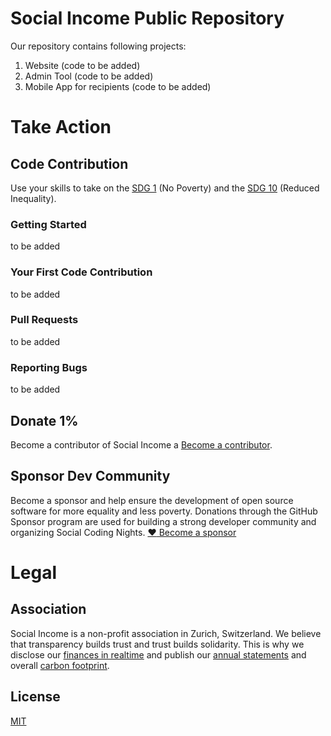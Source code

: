 # Social Income Public Repository

Our repository contains following projects:

1. Website (code to be added)
2. Admin Tool (code to be added)
3. Mobile App for recipients (code to be added)

# Take Action

## Code Contribution

Use your skills to take on the [SDG 1](https://sdgs.un.org/goals/goal1) (No Poverty) and the [SDG 10](https://sdgs.un.org/goals/goal10) (Reduced Inequality).

### Getting Started

to be added

### Your First Code Contribution

to be added

### Pull Requests

to be added

### Reporting Bugs

to be added

## Donate 1%

Become a contributor of Social Income a [Become a contributor](https://socialincome.org/get-involved).

## Sponsor Dev Community

Become a sponsor and help ensure the development of open source software for more equality and less poverty. Donations through the GitHub Sponsor program are used for building a strong developer community and organizing Social Coding Nights.
[:heart: Become a
sponsor](https://github.com/sponsors/san-socialincome)

# Legal

## Association

Social Income is a non-profit association in Zurich, Switzerland. We believe that transparency builds trust and trust builds solidarity. This is why we disclose our [finances in realtime](https://socialincome.org/finances) and publish our [annual statements](https://socialincome.org/reporting) and overall [carbon footprint](https://socialincome.org/sustainability).

## License

[MIT](LICENSE)
